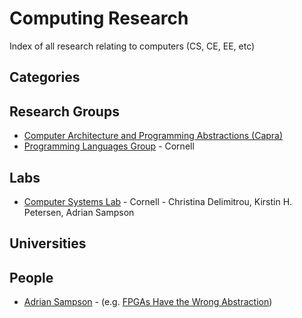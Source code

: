# Computing Research
Index of all research relating to computers (CS, CE, EE, etc)

## Categories

## Research Groups
* [
Computer Architecture and Programming Abstractions (Capra)](https://capra.cs.cornell.edu)
* [Programming Languages Group](http://pl.cs.cornell.edu) - Cornell 

## Labs
* [Computer Systems Lab](http://www.csl.cornell.edu/) - Cornell - Christina Delimitrou, Kirstin H. Petersen, Adrian Sampson 

## Universities

## People
* [Adrian Sampson](https://www.cs.cornell.edu/~asampson/) - (e.g. [FPGAs Have the Wrong Abstraction](https://www.cs.cornell.edu/~asampson/blog/fpgaabstraction.html))
